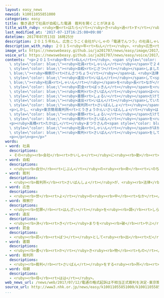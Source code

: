 ```yaml
---
layout: easy_news
newsid: k10011055851000
categories: easy
title: 働き過ぎで社員が自殺した電通　裁判を開くことが決まる
title_with_ruby: <ruby>働<rt>はたら</rt></ruby>き<ruby>過<rt>す</rt></ruby>ぎで<ruby>社員<rt>しゃいん</rt></ruby>が<ruby>自殺<rt>じさつ</rt></ruby>した<ruby>電通<rt>でんつう</rt></ruby>　<ruby>裁判<rt>さいばん</rt></ruby>を<ruby>開<rt>ひら</rt></ruby>くことが<ruby>決<rt>き</rt></ruby>まる
last_modified_at: '2017-07-13T16:25:00+09:00'
datetime: 2017年07月13日 16時25分
description: ２０１５年ねん、広告こうこく会社がいしゃの「電通でんつう」の社員しゃいんで２４歳さいだった高橋たかはしまつりさんが、働はたらき過すぎで自殺じさつしました。
description_with_ruby: ２０１５<ruby>年<rt>ねん</rt></ruby>、<ruby>広告<rt>こうこく</rt></ruby><ruby>会社<rt>がいしゃ</rt></ruby>の「<ruby>電通<rt>でんつう</rt></ruby>」の<ruby>社員<rt>しゃいん</rt></ruby>で２４<ruby>歳<rt>さい</rt></ruby>だった<ruby>高橋<rt>たかはし</rt></ruby>まつりさんが、<ruby>働<rt>はたら</rt></ruby>き<ruby>過<rt>す</rt></ruby>ぎで<ruby>自殺<rt>じさつ</rt></ruby>しました。
image_url: https://newswebeasy.github.io/ja201707/news/easy/image/2017/07/13/k10011055851000.jpg
voice_url: https://newswebeasy.github.io/ja201707/news/easy/voice/2017/07/13/k10011055851000.mp3
contents: "<p>２０１５<ruby>年<rt>ねん</rt></ruby>、<span style=\"color: blue;\"><ruby>広告<rt>こうこく</rt></ruby></span><ruby>会社<rt>がいしゃ</rt></ruby>の「<ruby>電通<rt>でんつう</rt></ruby>」の<span\
  \ style=\"color: blue;\"><ruby>社員<rt>しゃいん</rt></ruby></span>で２４<ruby>歳<rt>さい</rt></ruby>だった<ruby>高橋<rt>たかはし</rt></ruby>まつりさんが、<ruby>働<rt>はたら</rt></ruby>き<ruby>過<rt>す</rt></ruby>ぎで<span\
  \ style=\"color: blue;\"><ruby>自殺<rt>じさつ</rt></ruby></span>しました。<span style=\"color:\
  \ blue;\"><ruby>検察庁<rt>けんさつちょう</rt></ruby></span>は、<ruby>法律<rt>ほうりつ</rt></ruby>に<span\
  \ style=\"color: blue;\"><ruby>違反<rt>いはん</rt></ruby></span>して<span style=\"color:\
  \ blue;\"><ruby>社員<rt>しゃいん</rt></ruby></span>を<ruby>長<rt>なが</rt></ruby>い<ruby>時間<rt>じかん</rt></ruby><ruby>働<rt>はたら</rt></ruby>かせていたため、<ruby>電通<rt>でんつう</rt></ruby>に<span\
  \ style=\"color: blue;\"><ruby>罰金<rt>ばっきん</rt></ruby></span>を<ruby>払<rt>はら</rt></ruby>わせたほうがいいと<ruby>言<rt>い</rt></ruby>いました。そして、<ruby>普通<rt>ふつう</rt></ruby>の<span\
  \ style=\"color: blue;\"><ruby>裁判<rt>さいばん</rt></ruby></span>は<ruby>開<rt>ひら</rt></ruby>かないで、<span\
  \ style=\"color: blue;\"><ruby>書類<rt>しょるい</rt></ruby></span>だけで<ruby>電通<rt>でんつう</rt></ruby>が<ruby>法律<rt>ほうりつ</rt></ruby>に<span\
  \ style=\"color: blue;\"><ruby>違反<rt>いはん</rt></ruby></span>していたかどうか<ruby>調<rt>しら</rt></ruby>べたいと<span\
  \ style=\"color: blue;\"><ruby>裁判所<rt>さいばんしょ</rt></ruby></span>に<ruby>言<rt>い</rt></ruby>っていました。</p>\n\
  <p>しかし、<ruby>東京簡易裁判所<rt>とうきょうかんいさいばんしょ</rt></ruby>は１２<ruby>日<rt>にち</rt></ruby>、<span\
  \ style=\"color: blue;\"><ruby>書類<rt>しょるい</rt></ruby></span>だけで<ruby>調<rt>しら</rt></ruby>べるのは<ruby>十分<rt>じゅうぶん</rt></ruby>ではないと<ruby>言<rt>い</rt></ruby>って、<span\
  \ style=\"color: blue;\"><ruby>裁判<rt>さいばん</rt></ruby></span>を<ruby>開<rt>ひら</rt></ruby>くことを<ruby>決<rt>き</rt></ruby>めました。</p>\n\
  <p><ruby>高橋<rt>たかはし</rt></ruby>まつりさんの<span style=\"color: blue;\"><ruby>母親<rt>ははおや</rt></ruby></span>は「<ruby>電通<rt>でんつう</rt></ruby>では、<ruby>働<rt>はたら</rt></ruby>き<ruby>過<rt>す</rt></ruby>ぎで<ruby>亡<rt>な</rt></ruby>くなった<span\
  \ style=\"color: blue;\"><ruby>社員<rt>しゃいん</rt></ruby></span>がほかにもいます。そのこともよく<ruby>考<rt>かんが</rt></ruby>えていい<span\
  \ style=\"color: blue;\"><ruby>裁判<rt>さいばん</rt></ruby></span>をしてほしいと<ruby>思<rt>おも</rt></ruby>います」と<ruby>言<rt>い</rt></ruby>っています。</p>\n\
  <p></p>\n<p></p>"
words:
- word: 社員
  descriptions:
  - その<ruby><rb>会社</rb><rt>かいしゃ</rt></ruby>に<ruby><rb>勤</rb><rt>つと</rt></ruby>めている<ruby><rb>人</rb><rt>ひと</rt></ruby>。<ruby><rb>会社員</rb><rt>かいしゃいん</rt></ruby>。
- word: 自殺
  descriptions:
  - <ruby><rb>自分</rb><rt>じぶん</rt></ruby>の<ruby><rb>命</rb><rt>いのち</rt></ruby>を<ruby><rb>絶</rb><rt>た</rt></ruby>つこと。<ruby><rb>自害</rb><rt>じがい</rt></ruby>。
- word: 裁判
  descriptions:
  - <ruby><rb>裁判所</rb><rt>さいばんしょ</rt></ruby>が、<ruby><rb>法律</rb><rt>ほうりつ</rt></ruby>にもとづいて、それがよいか<ruby><rb>悪</rb><rt>わる</rt></ruby>いかを<ruby><rb>決</rb><rt>き</rt></ruby>めること。
- word: 広告
  descriptions:
  - <ruby><rb>世</rb><rt>よ</rt></ruby>の<ruby><rb>中</rb><rt>なか</rt></ruby>の<ruby><rb>人々</rb><rt>ひとびと</rt></ruby>に<ruby><rb>広</rb><rt>ひろ</rt></ruby>く<ruby><rb>知</rb><rt>し</rt></ruby>らせること。また、<ruby><rb>知</rb><rt>し</rt></ruby>らせるために<ruby><rb>書</rb><rt>か</rt></ruby>かれたものなど。コマーシャル。
- word: 検察庁
  descriptions:
  - <ruby><rb>犯罪</rb><rt>はんざい</rt></ruby>を<ruby><rb>調</rb><rt>しら</rt></ruby>べ、<ruby><rb>裁判所</rb><rt>さいばんしょ</rt></ruby>にうったえる<ruby><rb>仕事</rb><rt>しごと</rt></ruby>をする<ruby><rb>役所</rb><rt>やくしょ</rt></ruby>。<ruby><rb>検察官</rb><rt>けんさつかん</rt></ruby>は、ここで<ruby><rb>仕事</rb><rt>しごと</rt></ruby>をしている。
- word: 違反
  descriptions:
  - <ruby><rb>決</rb><rt>き</rt></ruby>まりを<ruby><rb>破</rb><rt>やぶ</rt></ruby>ること。
- word: 罰金
  descriptions:
  - <ruby><rb>罰</rb><rt>ばつ</rt></ruby>として<ruby><rb>出</rb><rt>だ</rt></ruby>させるお<ruby><rb>金</rb><rt>かね</rt></ruby>。
- word: 書類
  descriptions:
  - <ruby><rb>書</rb><rt>か</rt></ruby>き<ruby><rb>物</rb><rt>もの</rt></ruby>。<ruby><rb>書</rb><rt>か</rt></ruby>きつけ。<ruby><rb>文書</rb><rt>ぶんしょ</rt></ruby>。
- word: 裁判所
  descriptions:
  - <ruby><rb>裁判</rb><rt>さいばん</rt></ruby>をする<ruby><rb>所</rb><rt>ところ</rt></ruby>。<ruby><rb>最高</rb><rt>さいこう</rt></ruby><ruby><rb>裁判所</rb><rt>さいばんしょ</rt></ruby>・<ruby><rb>高等</rb><rt>こうとう</rt></ruby><ruby><rb>裁判所</rb><rt>さいばんしょ</rt></ruby>・<ruby><rb>地方裁判所</rb><rt>ちほうさいばんしょ</rt></ruby>・<ruby><rb>家庭</rb><rt>かてい</rt></ruby><ruby><rb>裁判所</rb><rt>さいばんしょ</rt></ruby>・<ruby><rb>簡易</rb><rt>かんい</rt></ruby><ruby><rb>裁判所</rb><rt>さいばんしょ</rt></ruby>がある。
- word: 母親
  descriptions:
  - <ruby><rb>母</rb><rt>はは</rt></ruby>。
web_news_url: /news/web/2017/07/12/電通の略式起訴は不相当正式裁判を決定-東京簡裁/
source_url: http://www3.nhk.or.jp/news/easy/k10011055851000/k10011055851000.html
...
```

